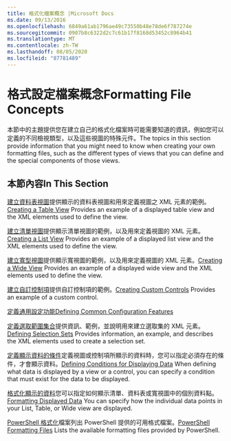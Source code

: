 ```yaml
---
title: 格式化檔案概念 |Microsoft Docs
ms.date: 09/13/2016
ms.openlocfilehash: 6849a61ab1796ae49c73550b48e78de6f787274e
ms.sourcegitcommit: 0907b8c6322d2c7c61b17f8168d53452c8964b41
ms.translationtype: MT
ms.contentlocale: zh-TW
ms.lasthandoff: 08/05/2020
ms.locfileid: "87781489"
---
```

# <a name="formatting-file-concepts"></a><span data-ttu-id="8888b-102">格式設定檔案概念</span><span class="sxs-lookup"><span data-stu-id="8888b-102">Formatting File Concepts</span></span>

<span data-ttu-id="8888b-103">本節中的主題提供您在建立自己的格式化檔案時可能需要知道的資訊，例如您可以定義的不同檢視類型，以及這些視圖的特殊元件。</span><span class="sxs-lookup"><span data-stu-id="8888b-103">The topics in this section provide information that you might need to know when creating your own formatting files, such as the different types of views that you can define and the special components of those views.</span></span>

## <a name="in-this-section"></a><span data-ttu-id="8888b-104">本節內容</span><span class="sxs-lookup"><span data-stu-id="8888b-104">In This Section</span></span>

<span data-ttu-id="8888b-105">[建立資料表視圖](./creating-a-table-view.md)提供顯示的資料表視圖和用來定義視圖之 XML 元素的範例。</span><span class="sxs-lookup"><span data-stu-id="8888b-105">[Creating a Table View](./creating-a-table-view.md) Provides an example of a displayed table view and the XML elements used to define the view.</span></span>

<span data-ttu-id="8888b-106">[建立清單視圖](./creating-a-list-view.md)提供顯示清單視圖的範例，以及用來定義視圖的 XML 元素。</span><span class="sxs-lookup"><span data-stu-id="8888b-106">[Creating a List View](./creating-a-list-view.md) Provides an example of a displayed list view and the XML elements used to define the view.</span></span>

<span data-ttu-id="8888b-107">[建立寬型視圖](./creating-a-wide-view.md)提供顯示寬視圖的範例，以及用來定義視圖的 XML 元素。</span><span class="sxs-lookup"><span data-stu-id="8888b-107">[Creating a Wide View](./creating-a-wide-view.md) Provides an example of a displayed wide view and the XML elements used to define the view.</span></span>

<span data-ttu-id="8888b-108">[建立自訂控制項](./creating-custom-controls.md)提供自訂控制項的範例。</span><span class="sxs-lookup"><span data-stu-id="8888b-108">[Creating Custom Controls](./creating-custom-controls.md) Provides an example of a custom control.</span></span>

[<span data-ttu-id="8888b-109">定義通用設定功能</span><span class="sxs-lookup"><span data-stu-id="8888b-109">Defining Common Configuration Features</span></span>](./defining-common-configuration-features.md)

<span data-ttu-id="8888b-110">[定義選取範圍集合](./defining-selection-sets.md)提供資訊、範例，並說明用來建立選取集的 XML 元素。</span><span class="sxs-lookup"><span data-stu-id="8888b-110">[Defining Selection Sets](./defining-selection-sets.md) Provides information, an example, and describes the XML elements used to create a selection set.</span></span>

<span data-ttu-id="8888b-111">[定義顯示資料的條件](./defining-conditions-for-displaying-data.md)定義視圖或控制項所顯示的資料時，您可以指定必須存在的條件，才會顯示資料。</span><span class="sxs-lookup"><span data-stu-id="8888b-111">[Defining Conditions for Displaying Data](./defining-conditions-for-displaying-data.md) When defining what data is displayed by a view or a control, you can specify a condition that must exist for the data to be displayed.</span></span>

<span data-ttu-id="8888b-112">[格式化顯示的資料](./formatting-displayed-data.md)您可以指定如何顯示清單、資料表或寬視圖中的個別資料點。</span><span class="sxs-lookup"><span data-stu-id="8888b-112">[Formatting Displayed Data](./formatting-displayed-data.md) You can specify how the individual data points in your List, Table, or Wide view are displayed.</span></span>

<span data-ttu-id="8888b-113">[PowerShell 格式化](./powershell-formatting-files.md)檔案列出 PowerShell 提供的可用格式檔案。</span><span class="sxs-lookup"><span data-stu-id="8888b-113">[PowerShell Formatting Files](./powershell-formatting-files.md) Lists the available formatting files provided by PowerShell.</span></span>
